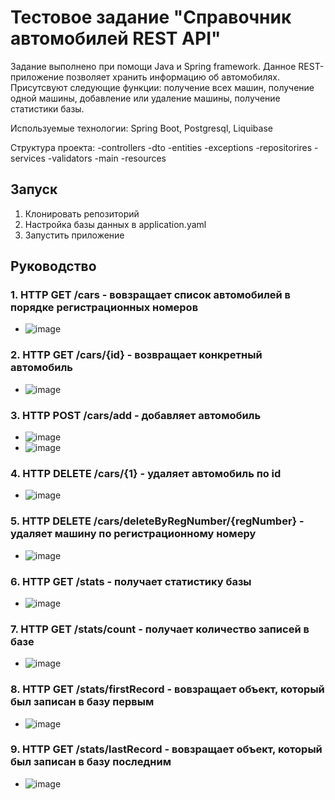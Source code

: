 # Тестовое задание "Справочник автомобилей REST API"
Задание выполнено при помощи Java и Spring framework.
Данное REST-приложение позволяет хранить информацию об автомобилях. Присутсвуют следующие функции: получение всех машин, получение одной машины, добавление или удаление машины, получение статистики базы.

Используемые технологии: Spring Boot, Postgresql, Liquibase

Структура проекта:
    -controllers
    -dto
    -entities
    -exceptions 
    -repositorires
    -services
    -validators
    -main
  -resources

## Запуск
1. Клонировать репозиторий
2. Настройка базы данных в application.yaml
3. Запустить приложение

## Руководство

### 1. HTTP GET /cars - вовзращает список автомобилей в порядке регистрационных номеров
  - ![image](https://github.com/Comrade1l/CarsDirectory/assets/110826937/8f63be38-2e6f-4d69-97cb-fff5af949d0b)
### 2.    HTTP GET /cars/{id} - возвращает конкретный автомобиль
  - ![image](https://github.com/Comrade1l/CarsDirectory/assets/110826937/8aa96762-6080-423f-99fc-a2769522face)
### 3. HTTP POST /cars/add - добавляет автомобиль
  - ![image](https://github.com/Comrade1l/CarsDirectory/assets/110826937/1b92bbb1-0d03-4c97-bb05-67dada45fae1)
  - ![image](https://github.com/Comrade1l/CarsDirectory/assets/110826937/88c38319-f07a-4c7f-aa6d-fa2c7445a54a)
### 4. HTTP DELETE /cars/{1} - удаляет автомобиль по id
  - ![image](https://github.com/Comrade1l/CarsDirectory/assets/110826937/ed55ade9-8903-4a43-8243-f17b5ae4105b)
### 5. HTTP DELETE /cars/deleteByRegNumber/{regNumber} - удаляет машину по регистрационному номеру
  - ![image](https://github.com/Comrade1l/CarsDirectory/assets/110826937/992ef052-cb4d-4939-9399-300b48c8cbd5)
### 6. HTTP GET /stats - получает статистику базы
  - ![image](https://github.com/Comrade1l/CarsDirectory/assets/110826937/98438430-569f-482e-88af-71af2e698427)
### 7. HTTP GET /stats/count - получает количество записей в базе
  - ![image](https://github.com/Comrade1l/CarsDirectory/assets/110826937/4cae164e-e4e9-45ba-900c-7902f18af6bc)
### 8. HTTP GET /stats/firstRecord - вовзращает объект, который был записан в базу первым
  - ![image](https://github.com/Comrade1l/CarsDirectory/assets/110826937/7322acbf-e44c-4ee4-99bc-36e2a8b46e27)
### 9. HTTP GET /stats/lastRecord - вовзращает объект, который был записан в базу последним
  - ![image](https://github.com/Comrade1l/CarsDirectory/assets/110826937/c1dd36a9-067a-423a-9232-1bd474640e65)

